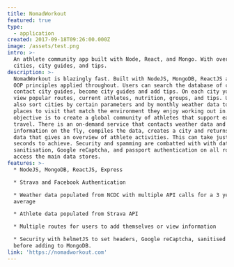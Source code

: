 ```yaml
---
title: NomadWorkout
featured: true
type:
  - application
created: 2017-09-18T09:26:00.000Z
image: /assets/test.png
intro: >-
  An athlete community app built with Node, React, and Mongo. With over 650
  cities, city guides, and tips.  
description: >-
  NomadWorkout is blazingly fast. Built with NodeJS, MongoDB, ReactJS and with
  OOP principles applied throughout. Users can search the database of cities,
  contact city guides, become city guides and add tips. On each city you can
  view popular routes, current athletes, nutrition, groups, and tips. Users can
  also sort cities by certain parameters and by monthly weather data to find new
  places to visit that match the environment they enjoy working out in. The
  objective is to create a global community of athletes that support eachother
  travel. There is an on-demand service that contacts weather data and Strava
  information on the fly, compiles the data, creates a city and returns JSON
  data that gives an overview of athlete activities. This can take just 3
  seconds to achieve. Security and spamming are combatted with with data
  sanitisation, Google reCaptcha, and passport authentication on all routes that
  access the main data stores.
features: >-
  * NodeJS, MongoDB, ReactJS, Express

  * Strava and Facebook Authentication

  * Weather data populated from NCDC with multiple API calls for a 3 year
  average

  * Athlete data populated from Strava API

  * Multiple routes for users to add themselves or view information

  * Security with helmetJS to set headers, Google reCaptcha, sanitised date
  before adding to MongoDB.
link: 'https://nomadworkout.com'
---
```



